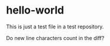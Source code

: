 # hello-world
This is just a test file in a test repository.


Do new line characters count in the diff?
